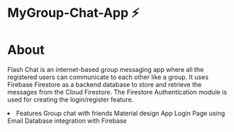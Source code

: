 # MyGroup-Chat-App ⚡️
<h1>About</h1>
<p>Flash Chat is an internet-based group messaging app where all the registered users can communicate to each other like a group. It uses Firebase Firestore as a backend database to store and retrieve the messages from the Cloud Firestore. The Firestore Authentication module is used for creating the login/register feature.</p>
<li>
Features
Group chat with friends
Material design App
Login Page using Email
Database integration with Firebase
</li>
